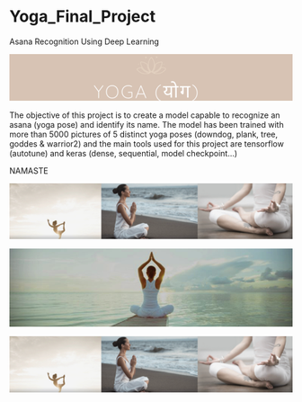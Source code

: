 # Yoga_Final_Project
Asana Recognition Using Deep Learning

![](yogapicture.png)

The objective of this project is to create a model capable to recognize an asana (yoga pose) and identify its name. The model has been trained with more than 5000 pictures of 5 distinct yoga poses (downdog, plank, tree, goddes & warrior2) and the main tools used for this project are tensorflow (autotune) and keras (dense, sequential, model checkpoint...)

NAMASTE

![](asanas2.png)


![](yoga2.png)

![](asanas2.png)

